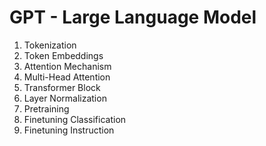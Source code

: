 # GPT - Large Language Model

1. Tokenization
2. Token Embeddings
3. Attention Mechanism 
4. Multi-Head Attention
5. Transformer Block
6. Layer Normalization
7. Pretraining 
8. Finetuning Classification 
9. Finetuning Instruction
